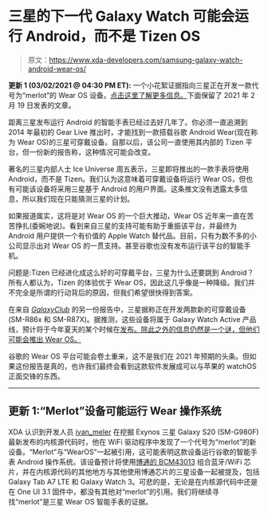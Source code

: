 # 三星的下一代 Galaxy Watch 可能会运行 Android，而不是 Tizen OS

> 原文：<https://www.xda-developers.com/samsung-galaxy-watch-android-wear-os/>

**更新 1 (03/02/2021 @ 04:30 PM ET):** 一个小花絮证据指向三星正在开发一款代号为“merlot”的 Wear OS 设备。[点击这里了解更多信息。](#update1)下面保留了 2021 年 2 月 19 日发表的文章。

距离三星发布运行 Android 的智能手表已经过去好几年了。你必须一直追溯到 2014 年最初的 Gear Live 推出时，才能找到一款搭载谷歌 Android Wear(现在称为 Wear OS)的三星可穿戴设备。自那以后，该公司一直使用其内部的 Tizen 平台，但一份新的报告称，这种情况可能会改变。

著名的三星内部人士 Ice Universe 周五表示，三星即将推出的一款手表将使用 Android，而不是 Tizen。我们认为这意味着可穿戴设备将运行 Wear OS，但也有可能该设备将采用三星基于 Android 的用户界面。这条推文没有透露太多信息，所以我们现在只能猜测三星的计划。

如果报道属实，这将是对 Wear OS 的一个巨大推动，Wear OS 近年来一直在苦苦挣扎(委婉地说)。看到来自三星的支持可能有助于重振该平台，并最终为 Android 用户提供一个有价值的 Apple Watch 替代品。目前，只有为数不多的小公司显示出对 Wear OS 的一贯支持。甚至谷歌也没有发布运行该平台的智能手机。

问题是:Tizen 已经进化成这么好的可穿戴平台，三星为什么还要跳到 Android？所有人都认为，Tizen 的体验优于 Wear OS，因此这几乎像是一种降级。我们并不完全是所谓的行动背后的原因，但我们希望很快得到答案。

在来自 [*GalaxyClub*](https://www.galaxyclub.nl/nieuws/samsung-werkt-alweer-aan-nieuwe-galaxy-watch-modellen/) 的另一份报告中，三星据称正在开发两款新的可穿戴设备(SM-R86x 和 SM-R87X)。据推测，这些设备将属于 Galaxy Watch Active 产品线，预计将于今年夏天的某个时候在[发布。除此之外的信息仍然是一个谜，但他们可能会推出 Wear OS。](https://www.xda-developers.com/samsung-galaxy-watch-4-blood-glucose-monitor/)

谷歌的 Wear OS 平台可能会卷土重来，这不是我们在 2021 年预期的头条。但如果这份报告是真的，也许我们最终会看到这款软件发展成可以与苹果的 watchOS 正面交锋的东西。

* * *

## 更新 1:“Merlot”设备可能运行 Wear 操作系统

XDA 认识到开发人员 [ivan_meler](https://forum.xda-developers.com/m/ivan_meler.4610599/) 在挖掘 Exynos 三星 Galaxy S20 (SM-G980F)最新发布的内核源代码时，他在 WiFi 驱动程序中发现了一个代号为“merlot”的新设备。“Merlot”与“WearOS”一起被引用，这可能表明这款设备运行谷歌的智能手表 Android 操作系统。该设备预计将使用[博通的 BCM43013](https://www.broadcom.com/products/wireless/wireless-lan-bluetooth/bcm4313) 组合蓝牙/WiFi 芯片，并在内核源代码的其他地方与其他使用博通芯片的三星设备一起被提及，包括 Galaxy Tab A7 LTE 和 Galaxy Watch 3。可悲的是，无论是在内核源代码中还是在 One UI 3.1 固件中，都没有其他对“merlot”的引用。我们将继续寻找“merlot”是三星 Wear OS 智能手表的证据。